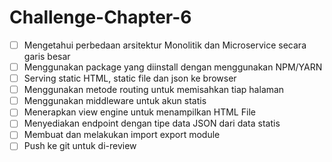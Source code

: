 # Challenge-Chapter-6

- [ ] Mengetahui perbedaan arsitektur Monolitik dan Microservice secara garis besar
- [ ] Menggunakan package yang diinstall dengan menggunakan NPM/YARN
- [ ] Serving static HTML, static file dan json ke browser
- [ ] Menggunakan metode routing untuk memisahkan tiap halaman
- [ ] Menggunakan middleware untuk akun statis
- [ ] Menerapkan view engine untuk menampilkan HTML File
- [ ] Menyediakan endpoint dengan tipe data JSON dari data statis
- [ ] Membuat dan melakukan import export module
- [ ] Push ke git untuk di-review
